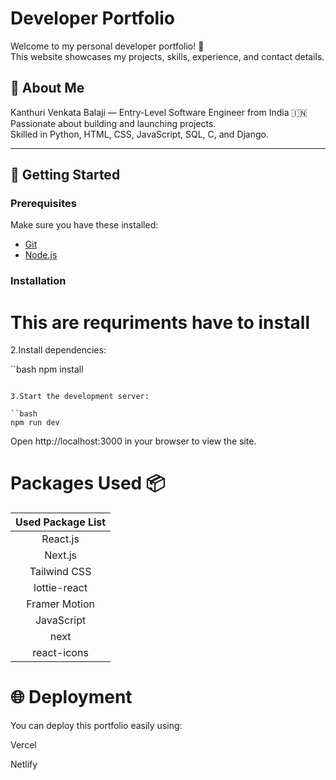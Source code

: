 # Developer Portfolio

Welcome to my personal developer portfolio! 🚀  
This website showcases my projects, skills, experience, and contact details.

## 👤 About Me

Kanthuri Venkata Balaji — Entry-Level Software Engineer from India 
🇮🇳 Passionate about building and launching projects.  
Skilled in Python, HTML, CSS, JavaScript, SQL, C, and Django.

---

## 🚀 Getting Started

### Prerequisites

Make sure you have these installed:

- [Git](https://git-scm.com/)
- [Node.js](https://nodejs.org/)

### Installation

 # This are requriments have to install

2.Install dependencies:

``bash
npm install
```

3.Start the development server:

``bash
npm run dev
```


Open http://localhost:3000 in your browser to view the site.

# Packages Used :package:

|   Used Package List    |
| :--------------------: |
|       React.js         |
|       Next.js          |
|     Tailwind CSS       |
|      lottie-react      |
|     Framer Motion      |
|       JavaScript       |
|       next             |
|      react-icons       |


# 🌐 Deployment
You can deploy this portfolio easily using:

Vercel

Netlify

